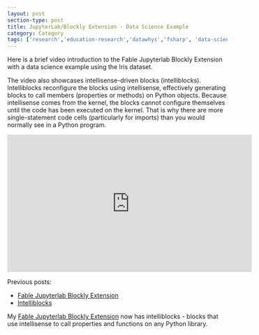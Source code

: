 ```yaml
---
layout: post
section-type: post
title: JupyterLab/Blockly Extension - Data Science Example
category: Category
tags: ['research','education-research','datawhys','fsharp', 'data-science','machine-learning','programming','statistics']
---
```


Here is a brief video introduction to the Fable Jupyterlab Blockly Extension with a data science example using the Iris dataset. 

The video also showcases intellisense-driven blocks (intelliblocks). Intelliblocks reconfigure the blocks using intellisense, effectively generating blocks to call members (properties or methods) on Python objects. Because intellisense comes from the kernel, the blocks cannot configure themselves until the code has been executed on the kernel. That is why there are more single-statement code cells (particularly for imports) than you would normally see in a Python program.


<iframe width="560" height="315" src="https://www.youtube.com/embed/QG4iqVGSz8Q" frameborder="0" allow="accelerometer; autoplay; encrypted-media; gyroscope; picture-in-picture" allowfullscreen></iframe>

Previous posts:

- [Fable Jupyterlab Blockly Extension](https://olney.ai/category/2019/12/27/jupyterlabblockly.html)
- [Intelliblocks](https://olney.ai/category/2020/01/20/intelliblocks.html)

My [Fable Jupyterlab Blockly Extension](https://olney.ai/category/2019/12/27/jupyterlabblockly.html) now has intelliblocks - blocks that use intellisense to call properties and functions on any Python library.


